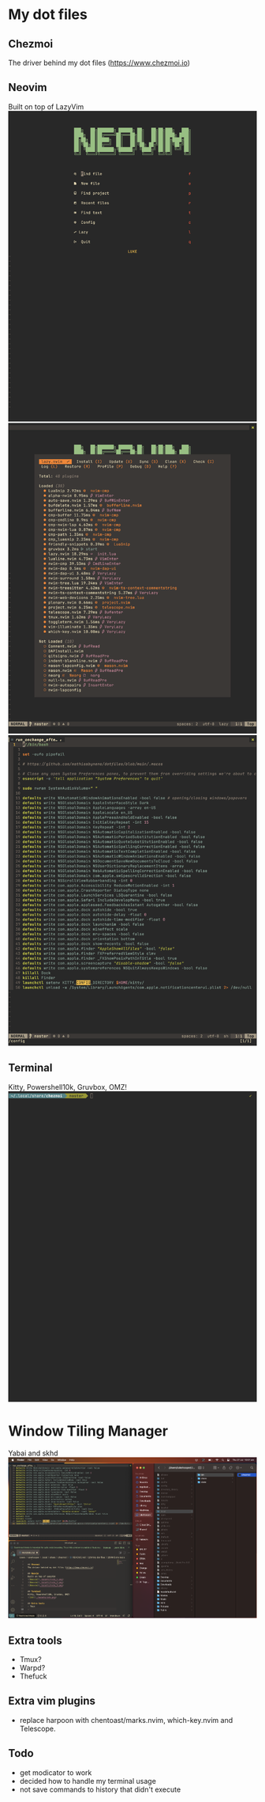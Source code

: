 # My dot files

## Chezmoi

The driver behind my dot files (https://www.chezmoi.io)

## Neovim

Built on top of LazyVim
![Neovim](./assets/nvim_1.png)
![Neovim](./assets/nvim_2.png)
![Neovim](./assets/nvim_3.png)

## Terminal

Kitty, Powershell10k, Gruvbox, OMZ!
![Zsh](./assets/zsh.png)

# Window Tiling Manager

Yabai and skhd
![Yabai](./assets/yabai.png)

## Extra tools

- Tmux?
- Warpd?
- Thefuck

## Extra vim plugins

- replace harpoon with chentoast/marks.nvim, which-key.nvim and Telescope.

## Todo

- get modicator to work
- decided how to handle my terminal usage
- not save commands to history that didn't execute
